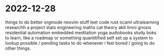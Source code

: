 # 2022-12-28

things to do
better orgmode
neovim stuff
leet code
rust ocaml
ultralearning researchh a project
        stats
        engineering
        maths
cat theory
akti  limni gnosis
residential automation embedded 
meditation
yoga
audiobooks
study boks to learn, like a roadmap or something
quantitified self 
set up a system to lookup possible / pending tasks to do whenever i feel bored / going to do other things.
